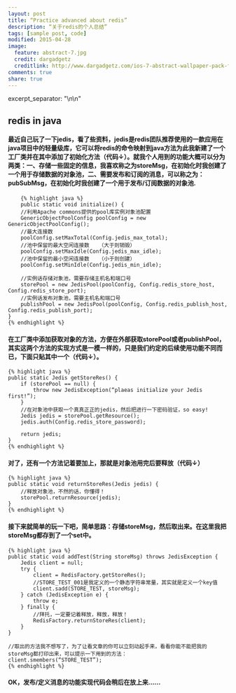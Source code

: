 ```yaml
---
layout: post
title: “Practice advanced about redis”
description: “关于redis的个人总结”
tags: [sample post, code]
modified: 2015-04-28
image:
  feature: abstract-7.jpg
  credit: dargadgetz
  creditlink: http://www.dargadgetz.com/ios-7-abstract-wallpaper-pack-for-iphone-5-and-ipod-touch-retina/
comments: true
share: true
---
```

excerpt_separator: "\n\n"
## redis in java
#### 最近自己玩了一下jedis，看了些资料，jedis是redis团队推荐使用的一款应用在java项目中的轻量级库，它可以将redis的命令映射到java方法为此我新建了一个工厂类并在其中添加了初始化方法（代码↓）。就我个人用到的功能大概可以分为两类：一、存储一些固定的信息，我喜欢称之为storeMsg，在初始化时我创建了一个用于存储数据的对象池，二、需要发布和订阅的消息，可以称之为：pubSubMsg，在初始化时我创建了一个用于发布/订阅数据的对象池.

		{% highlight java %}
		public static void initialize() {
		//利用Apache commons提供的pool库实例对象池配置
		GenericObjectPoolConfig poolConfig = new GenericObjectPoolConfig();
		//最大连接数
		poolConfig.setMaxTotal(Config.jedis_max_total);
		//池中保留的最大空闲连接数   （大于则销毁）
		poolConfig.setMaxIdle(Config.jedis_max_idle);
		//池中保留的最小空闲连接数   （小于则创建）
		poolConfig.setMinIdle(Config.jedis_min_idle);
		
		//实例话存储对象池，需要存储主机名和端口号
		storePool = new JedisPool(poolConfig, Config.redis_store_host, Config.redis_store_port);
		//实例话发布对象池，需要主机名和端口号
		publishPool = new JedisPool(poolConfig, Config.redis_publish_host, Config.redis_publish_port);
	}
	{% endhighlight %}
#### 在工厂类中添加获取对象的方法，方便在外部获取storePool或者publishPool，其实这两个方法的实现方式是一模一样的，只是我们约定的后续使用功能不同而已，下面只贴其中一个（代码↓）。
	
	{% highlight java %}
	public static Jedis getStoreRes() {
		if (storePool == null) {
			throw new JedisException(“plaeas initialize your Jedis first!”);
		}
		//在对象池中获取一个真真正正的jedis，然后把进行一下密码验证，so easy!
		Jedis jedis = storePool.getResource();
		jedis.auth(Config.redis_store_password);
		
		return jedis;
	}
	{% endhighlight %}

#### 对了，还有一个方法记着要加上，那就是对象池用完后要释放（代码↓）
	
	{% highlight java %}
	public static void returnStoreRes(Jedis jedis) {
		//释放对象池，不然的话，你懂得！
		storePool.returnResource(jedis);
	}
	{% endhighlight %}

#### 接下来就简单的玩一下吧，简单思路：存储storeMsg，然后取出来。在这里我把storeMsg都存到了一个set中。
	
	{% highlight java %}
	public static void addTest(String storeMsg) throws JedisException {
		Jedis client = null;
		try {
			client = RedisFactory.getStoreRes();
			//STORE_TEST_001是我定义的一个静态字符串常量，其实就是定义一个key值
			client.sadd(STORE_TEST, storeMsg);
		} catch (JedisException e) {
			throw e;
		} finally {
			//拜托，一定要记着释放，释放，释放！
			RedisFactory.returnStoreRes(client);
		}
	}

	//取出的方法我不想写了，为了让看文章的你可以立刻动起手来，看看你能不能把我的storeMsg都打印出来，可以提示一下用到的方法：
	client.smembers(“STORE_TEST”);
	{% endhighlight %}
	
#### OK，发布/定义消息的功能实现代码会稍后在放上来......


